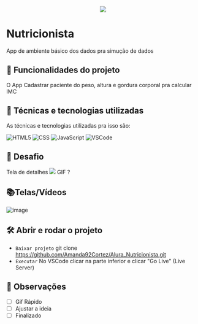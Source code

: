 <p align="center"> <img src="http://img.shields.io/static/v1?label=STATUS_GERAL&message=FINALIZADA&color=RED&style=for-the-badge" #vitrinedev/> </p>

# Nutricionista
App de ambiente básico dos dados pra simução de dados

## 🔨 Funcionalidades do projeto
O App Cadastrar paciente do peso, altura e gordura corporal pra calcular IMC

## :bookmark_tabs: Técnicas e tecnologias utilizadas
As técnicas e tecnologias utilizadas pra isso são:

![HTML5](https://img.shields.io/badge/HTML-e06b12?style=for-the-badge&logo=html5&logoColor=white)
![CSS](https://img.shields.io/badge/CSS-1283e0?&style=for-the-badge&logo=css3&logoColor=white)
![JavaScript](https://img.shields.io/badge/JavaScript-F7DF1E?style=for-the-badge&logo=javascript&logoColor=414141)
![VSCode](https://img.shields.io/badge/-VSCode-007ACC?style=for-the-badge&logo=visual-studio-code&logoColor=white)

## 🎯 Desafio
Tela de detalhes
![](img/amostra.gif) GIF ?

## 📚Telas/Vídeos
![image](https://github.com/Amanda92Cortez/alura-nutricionista/assets/19363871/12394467-92df-4735-9dbe-73c1d8d18b62)

## 🛠️ Abrir e rodar o projeto
- ` Baixar projeto ` git clone https://github.com/Amanda92Cortez/Alura_Nutricionista.git
- ` Executar ` No VSCode clicar na parte inferior e clicar "Go Live" (Live Server)

## 🔎 Observações
- [ ] Gif Rápido
- [ ] Ajustar a ideia
- [ ] Finalizado
